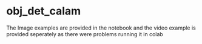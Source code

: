 # obj_det_calam
The Image examples are provided in the notebook and the video example is provided seperately as there were problems running it in colab 
